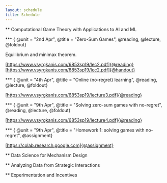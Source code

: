 ```yaml
---
layout: schedule
title: Schedule
---
```

 
<!--- 
New sections start with 2 stars:  ** Section Title
New units start with 3 stars:     *** {Unit Metadata}
-----------------------------start example
** Section-I
*** { @unit = "15th Nov", @title = "Course Overview", @reading, @lecture, @assignment, @foldout }
-----------------------------end example
Unit Metadata is comprised of:
@unit - date or number
@title - unit name
@reading - turn on reading icon
@assignment - turn on lecture icon
@lecture - turn on lecture icon
@foldout - activate unit content (allow foldout)
-->



** Computational Game Theory with Applications to AI and ML

*** { @unit = "2nd Apr", @title = "Zero-Sum Games", @reading, @lecture, @foldout}

Equilibrium and minimax theorem.

[https://www.vsyrgkanis.com/6853sp19/lec2.pdf]{@reading}
[https://www.vsyrgkanis.com/6853sp19/lec2.pdf]{@handout}

*** { @unit = "4th Apr", @title = "Online (no-regret) learning", @reading, @lecture, @foldout}

[https://www.vsyrgkanis.com/6853sp19/lecture3.pdf]{@reading}

*** { @unit = "9th Apr", @title = "Solving zero-sum games with no-regret", @reading, @lecture, @foldout}

[https://www.vsyrgkanis.com/6853sp19/lecture4.pdf]{@reading}

*** { @unit = "9th Apr", @title = "Homework 1: solving games with no-regret", @assignment}

[https://colab.research.google.com]{@assignment}

** Data Science for Mechanism Design

** Analyzing Data from Strategic Interactions

** Experimentation and Incentives


